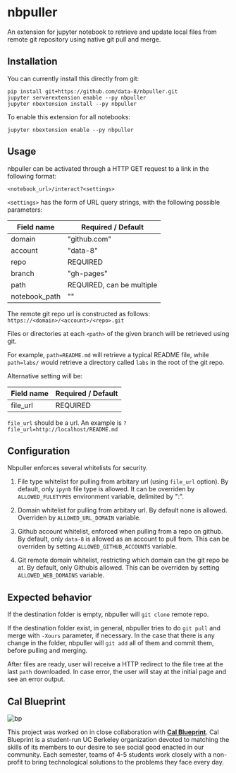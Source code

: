 # nbpuller
An extension for jupyter notebook to retrieve and update local files from remote git repository using native git pull and merge.

## Installation

You can currently install this directly from git:

```
pip install git+https://github.com/data-8/nbpuller.git
jupyter serverextension enable --py nbpuller
jupyter nbextension install --py nbpuller
```

To enable this extension for all notebooks:

```
jupyter nbextension enable --py nbpuller
```

## Usage

nbpuller can be activated through a HTTP GET request to a link in the following format:

```
<notebook_url>/interact?<settings>
```

`<settings>` has the form of URL query strings, with the following possible parameters:

| Field name    | Required / Default |
|---------------|--------------------|
| domain        | "github.com"       |
| account       | "data-8"           |
| repo          | REQUIRED           |
| branch        | "gh-pages"         |
| path          | REQUIRED, can be multiple |
| notebook_path | ""                 |

The remote git repo url is constructed as follows:
`https://<domain>/<account>/<repo>.git`

Files or directories at each `<path>` of the given branch will be retrieved using git.

For example, `path=README.md` will retrieve a typical README file, while `path=labs/` would retrieve a directory called `labs` in the root of the git repo.

Alternative setting will be:

| Field name    | Required / Default |
|---------------|--------------------|
| file_url      | REQUIRED           |

`file_url` should be a url. An example is `?file_url=http://localhost/README.md`


## Configuration

Nbpuller enforces several whitelists for security.

1. File type whitelist for pulling from arbitary url (using `file_url` option). By default, only `ipynb` file type is allowed. It can be overriden by `ALLOWED_FULETYPES` environment variable, delimited by ":".

2. Domain whitelist for pulling from arbitary url. By default none is allowed. Overriden by `ALLOWED_URL_DOMAIN` variable.

3. Github account whitelist, enforced when pulling from a repo on github. By default, only `data-8` is allowed as an account to pull from. This can be overriden by setting `ALLOWED_GITHUB_ACCOUNTS` variable.

4. Git remote domain whitelist, restricting which domain can the git repo be at. By default, only Githubis allowed. This can be overriden by setting `ALLOWED_WEB_DOMAINS` variable.


## Expected behavior

If the destination folder is empty, nbpuller will `git clone` remote repo.

If the destination folder exist, in general, nbpuller tries to do `git pull` and merge with `-Xours` parameter, if necessary. In the case that there is any change in the folder, nbpuller will `git add` all of them and commit them, before pulling and merging.

After files are ready, user will receive a HTTP redirect to the file tree at the last `path` downloaded. In case error, the user will stay at the initial page and see an error output.

## Cal Blueprint

![bp](https://cloud.githubusercontent.com/assets/2468904/11998649/8a12f970-aa5d-11e5-8dab-7eef0766c793.png "BP Banner")

This project was worked on in close collaboration with
**[Cal Blueprint](http://www.calblueprint.org/)**.
Cal Blueprint is a student-run UC Berkeley organization devoted to matching the skills of its members to our desire to see social good enacted in our community. Each semester, teams of 4-5 students work closely with a non-profit to bring technological solutions to the problems they face every day.
